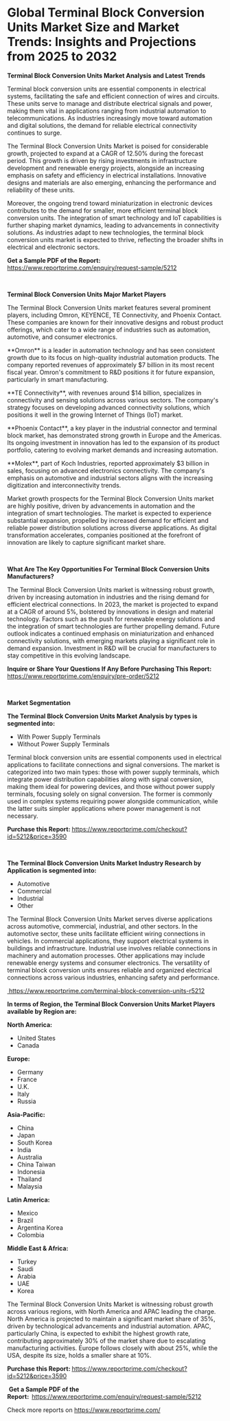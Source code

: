 <p><h1>Global Terminal Block Conversion Units Market Size and Market Trends: Insights and Projections from 2025 to 2032</h1></p><p><strong>Terminal Block Conversion Units Market Analysis and Latest Trends</strong></p>
<p><p>Terminal block conversion units are essential components in electrical systems, facilitating the safe and efficient connection of wires and circuits. These units serve to manage and distribute electrical signals and power, making them vital in applications ranging from industrial automation to telecommunications. As industries increasingly move toward automation and digital solutions, the demand for reliable electrical connectivity continues to surge.</p><p>The Terminal Block Conversion Units Market is poised for considerable growth, projected to expand at a CAGR of 12.50% during the forecast period. This growth is driven by rising investments in infrastructure development and renewable energy projects, alongside an increasing emphasis on safety and efficiency in electrical installations. Innovative designs and materials are also emerging, enhancing the performance and reliability of these units.</p><p>Moreover, the ongoing trend toward miniaturization in electronic devices contributes to the demand for smaller, more efficient terminal block conversion units. The integration of smart technology and IoT capabilities is further shaping market dynamics, leading to advancements in connectivity solutions. As industries adapt to new technologies, the terminal block conversion units market is expected to thrive, reflecting the broader shifts in electrical and electronic sectors.</p></p>
<p><strong>Get a Sample PDF of the Report:&nbsp;</strong> <a href="https://www.reportprime.com/enquiry/request-sample/5212?utm_campaign=2462&utm_medium=2&utm_source=Github&utm_content=ia&utm_term=19032025&utm_id=terminal-block-conversion-units">https://www.reportprime.com/enquiry/request-sample/5212</a></p>
<p>&nbsp;</p>
<p><strong>Terminal Block Conversion Units Major Market Players</strong></p>
<p><p>The Terminal Block Conversion Units market features several prominent players, including Omron, KEYENCE, TE Connectivity, and Phoenix Contact. These companies are known for their innovative designs and robust product offerings, which cater to a wide range of industries such as automation, automotive, and consumer electronics.</p><p>**Omron** is a leader in automation technology and has seen consistent growth due to its focus on high-quality industrial automation products. The company reported revenues of approximately $7 billion in its most recent fiscal year. Omron's commitment to R&D positions it for future expansion, particularly in smart manufacturing.</p><p>**TE Connectivity**, with revenues around $14 billion, specializes in connectivity and sensing solutions across various sectors. The company's strategy focuses on developing advanced connectivity solutions, which positions it well in the growing Internet of Things (IoT) market.</p><p>**Phoenix Contact**, a key player in the industrial connector and terminal block market, has demonstrated strong growth in Europe and the Americas. Its ongoing investment in innovation has led to the expansion of its product portfolio, catering to evolving market demands and increasing automation.</p><p>**Molex**, part of Koch Industries, reported approximately $3 billion in sales, focusing on advanced electronics connectivity. The company's emphasis on automotive and industrial sectors aligns with the increasing digitization and interconnectivity trends.</p><p>Market growth prospects for the Terminal Block Conversion Units market are highly positive, driven by advancements in automation and the integration of smart technologies. The market is expected to experience substantial expansion, propelled by increased demand for efficient and reliable power distribution solutions across diverse applications. As digital transformation accelerates, companies positioned at the forefront of innovation are likely to capture significant market share.</p></p>
<p>&nbsp;</p>
<p><strong>What Are The Key Opportunities For Terminal Block Conversion Units Manufacturers?</strong></p>
<p><p>The Terminal Block Conversion Units market is witnessing robust growth, driven by increasing automation in industries and the rising demand for efficient electrical connections. In 2023, the market is projected to expand at a CAGR of around 5%, bolstered by innovations in design and material technology. Factors such as the push for renewable energy solutions and the integration of smart technologies are further propelling demand. Future outlook indicates a continued emphasis on miniaturization and enhanced connectivity solutions, with emerging markets playing a significant role in demand expansion. Investment in R&D will be crucial for manufacturers to stay competitive in this evolving landscape.</p></p>
<p><strong>Inquire or Share Your Questions If Any Before Purchasing This Report:</strong> <a href="https://www.reportprime.com/enquiry/pre-order/5212?utm_campaign=2462&utm_medium=2&utm_source=Github&utm_content=ia&utm_term=19032025&utm_id=terminal-block-conversion-units">https://www.reportprime.com/enquiry/pre-order/5212</a></p>
<p>&nbsp;</p>
<p><strong>Market Segmentation</strong></p>
<p><strong>The Terminal Block Conversion Units Market Analysis by types is segmented into:</strong></p>
<p><ul><li>With Power Supply Terminals</li><li>Without Power Supply Terminals</li></ul></p>
<p><p>Terminal block conversion units are essential components used in electrical applications to facilitate connections and signal conversions. The market is categorized into two main types: those with power supply terminals, which integrate power distribution capabilities along with signal conversion, making them ideal for powering devices, and those without power supply terminals, focusing solely on signal conversion. The former is commonly used in complex systems requiring power alongside communication, while the latter suits simpler applications where power management is not necessary.</p></p>
<p><strong>Purchase this Report:&nbsp;</strong><a href="https://www.reportprime.com/checkout?id=5212&price=3590&utm_campaign=2462&utm_medium=2&utm_source=Github&utm_content=ia&utm_term=19032025&utm_id=terminal-block-conversion-units">https://www.reportprime.com/checkout?id=5212&price=3590</a></p>
<p>&nbsp;</p>
<p><strong>The Terminal Block Conversion Units Market Industry Research by Application is segmented into:</strong></p>
<p><ul><li>Automotive</li><li>Commercial</li><li>Industrial</li><li>Other</li></ul></p>
<p><p>The Terminal Block Conversion Units Market serves diverse applications across automotive, commercial, industrial, and other sectors. In the automotive sector, these units facilitate efficient wiring connections in vehicles. In commercial applications, they support electrical systems in buildings and infrastructure. Industrial use involves reliable connections in machinery and automation processes. Other applications may include renewable energy systems and consumer electronics. The versatility of terminal block conversion units ensures reliable and organized electrical connections across various industries, enhancing safety and performance.</p></p>
<p><a href="https://www.reportprime.com/terminal-block-conversion-units-r5212?utm_campaign=2462&utm_medium=2&utm_source=Github&utm_content=ia&utm_term=19032025&utm_id=terminal-block-conversion-units">&nbsp;https://www.reportprime.com/terminal-block-conversion-units-r5212</a></p>
<p><strong>In terms of Region, the Terminal Block Conversion Units Market Players available by Region are:</strong></p>
<p>
    <p> <strong> North America: </strong>
        <ul>
            <li>United States</li>
            <li>Canada</li>
        </ul>
        </p> 
    <p> <strong> Europe: </strong>
        <ul>
            <li>Germany</li>
            <li>France</li>
            <li>U.K.</li>
            <li>Italy</li>
            <li>Russia</li>
        </ul>
        </p> 
    <p> <strong> Asia-Pacific: </strong>
        <ul>
            <li>China</li>
            <li>Japan</li>
            <li>South Korea</li>
            <li>India</li>
            <li>Australia</li>
            <li>China Taiwan</li>
            <li>Indonesia</li>
            <li>Thailand</li>
            <li>Malaysia</li>
        </ul>
        </p> 
    <p> <strong> Latin America: </strong>
        <ul>
            <li>Mexico</li>
            <li>Brazil</li>
            <li>Argentina Korea</li>
            <li>Colombia</li>
        </ul>
        </p> 
    <p> <strong> Middle East & Africa: </strong>
        <ul>
            <li>Turkey</li>
            <li>Saudi</li>
            <li>Arabia</li>
            <li>UAE</li>
            <li>Korea</li>
        </ul>
    </p>
    </p>
<p><p>The Terminal Block Conversion Units Market is witnessing robust growth across various regions, with North America and APAC leading the charge. North America is projected to maintain a significant market share of 35%, driven by technological advancements and industrial automation. APAC, particularly China, is expected to exhibit the highest growth rate, contributing approximately 30% of the market share due to escalating manufacturing activities. Europe follows closely with about 25%, while the USA, despite its size, holds a smaller share at 10%.</p></p>
<p><strong>Purchase this Report: </strong><a href="https://www.reportprime.com/checkout?id=5212&price=3590&utm_campaign=2462&utm_medium=2&utm_source=Github&utm_content=ia&utm_term=19032025&utm_id=terminal-block-conversion-units">https://www.reportprime.com/checkout?id=5212&price=3590</a></p>
<p>&nbsp;<strong>Get a Sample PDF of the Report:&nbsp;&nbsp;</strong><a href="https://www.reportprime.com/enquiry/request-sample/5212?utm_campaign=2462&utm_medium=2&utm_source=Github&utm_content=ia&utm_term=19032025&utm_id=terminal-block-conversion-units">https://www.reportprime.com/enquiry/request-sample/5212</a></p>
<p><strong></strong></p>
<p>Check more reports on <a href="https://www.reportprime.com/?utm_campaign=2462&utm_medium=2&utm_source=Github&utm_content=ia&utm_term=19032025&utm_id=terminal-block-conversion-units">https://www.reportprime.com/</a></p>